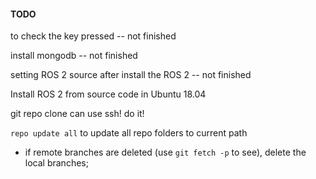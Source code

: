 #### TODO

to check the key pressed  -- not finished

install mongodb  -- not finished

setting ROS 2 source after install the ROS 2  -- not finished

Install ROS 2 from source code in Ubuntu 18.04


git repo clone can use ssh! do it!

`repo update all` to update all repo folders to current path

* if remote branches are deleted (use `git fetch -p` to see), delete the local branches;


